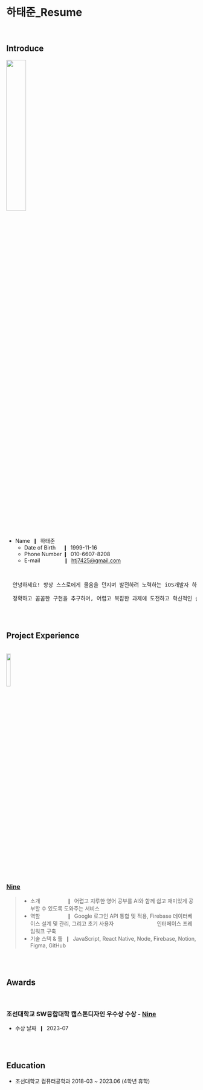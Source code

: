 # 하태준_Resume

<br/>

## Introduce

<img width="32%" height="32%" src="https://github.com/htj7425/resume/assets/43903354/d2523899-d89f-428d-8cd9-3e0da4a8122a"  />

* Name &nbsp;❙&nbsp; 하태준
  * Date of Birth &nbsp;&nbsp;&nbsp;&nbsp;❙&nbsp; 1999-11-16
  * Phone Number  ❙&nbsp; 010-6607-8208
  * E-mail &nbsp;&nbsp;&nbsp;&nbsp;&nbsp;&nbsp;&nbsp;&nbsp;&nbsp;&nbsp;&nbsp;&nbsp;&nbsp;&nbsp;&nbsp;❙&nbsp; htj7425@gmail.com
<br/>

<pre>
  안녕하세요! 항상 스스로에게 물음을 던지며 발전하려 노력하는 iOS개발자 하태준입니다.
  
  정확하고 꼼꼼한 구현을 추구하며, 어렵고 복잡한 과제에 도전하고 혁신적인 솔루션을 탄생시키고자 노력 하고 있습니다.
</pre>

<br/><br/>

## Project Experience

<br/>

<img width="15%" height="15%" src="https://github.com/htj7425/resume/assets/43903354/de827f0c-aef9-49d1-a84c-72e98d92690d" />

<br/>

### [Nine](https://github.com/dduneon/Nine-2023CapstoneDesign)

> * 소개 &nbsp;&nbsp;&nbsp;&nbsp;&nbsp;&nbsp;&nbsp;&nbsp;&nbsp;&nbsp;&nbsp;&nbsp;&nbsp;&nbsp;&nbsp;&nbsp;&nbsp;❙&nbsp; 어렵고 지루한 영어 공부를 AI와 함께 쉽고 재미있게 공부할 수 있도록 도와주는 서비스
> * 역할 &nbsp;&nbsp;&nbsp;&nbsp;&nbsp;&nbsp;&nbsp;&nbsp;&nbsp;&nbsp;&nbsp;&nbsp;&nbsp;&nbsp;&nbsp;&nbsp;&nbsp;❙&nbsp; Google 로그인 API 통합 및 적용, Firebase 데이터베이스 설계 및 관리, 그리고 초기 사용자 &nbsp;&nbsp;&nbsp;&nbsp;&nbsp;&nbsp;&nbsp;&nbsp;&nbsp;&nbsp;&nbsp;&nbsp;&nbsp;&nbsp;&nbsp;&nbsp;&nbsp;&nbsp;&nbsp;&nbsp;&nbsp;&nbsp;&nbsp;&nbsp;&nbsp;&nbsp;&nbsp;&nbsp;인터페이스 프레임워크 구축
> * 기술 스택 & 툴 &nbsp;❙&nbsp; JavaScript, React Native, Node, Firebase, Notion, Figma, GitHub

<br/><br/>

## Awards

<br/>

### 조선대학교 SW융합대학 캡스톤디자인 우수상 수상 - [Nine](https://github.com/dduneon/Nine-2023CapstoneDesign)
* 수상 날짜 &nbsp;❙&nbsp; 2023-07




<br/><br/>

## Education

* 조선대학교 컴퓨터공학과 2018-03 ~ 2023.06 (4학년 휴학)
  
 
  




  
